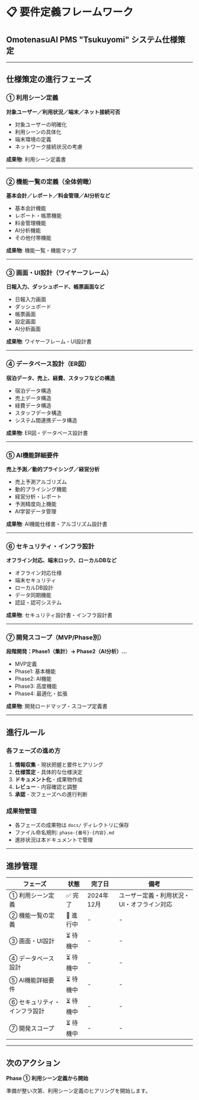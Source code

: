 # 📋 要件定義フレームワーク

## OmotenasuAI PMS "Tsukuyomi" システム仕様策定

---

## 仕様策定の進行フェーズ

### ① 利用シーン定義
**対象ユーザー／利用状況／端末／ネット接続可否**

- 対象ユーザーの明確化
- 利用シーンの具体化
- 端末環境の定義
- ネットワーク接続状況の考慮

**成果物**: 利用シーン定義書

---

### ② 機能一覧の定義（全体俯瞰）
**基本会計／レポート／料金管理／AI分析など**

- 基本会計機能
- レポート・帳票機能
- 料金管理機能
- AI分析機能
- その他付帯機能

**成果物**: 機能一覧・機能マップ

---

### ③ 画面・UI設計（ワイヤーフレーム）
**日報入力、ダッシュボード、帳票画面など**

- 日報入力画面
- ダッシュボード
- 帳票画面
- 設定画面
- AI分析画面

**成果物**: ワイヤーフレーム・UI設計書

---

### ④ データベース設計（ER図）
**宿泊データ、売上、経費、スタッフなどの構造**

- 宿泊データ構造
- 売上データ構造
- 経費データ構造
- スタッフデータ構造
- システム間連携データ構造

**成果物**: ER図・データベース設計書

---

### ⑤ AI機能詳細要件
**売上予測／動的プライシング／経営分析**

- 売上予測アルゴリズム
- 動的プライシング機能
- 経営分析・レポート
- 予測精度向上機能
- AI学習データ管理

**成果物**: AI機能仕様書・アルゴリズム設計書

---

### ⑥ セキュリティ・インフラ設計
**オフライン対応、端末ロック、ローカルDBなど**

- オフライン対応仕様
- 端末セキュリティ
- ローカルDB設計
- データ同期機能
- 認証・認可システム

**成果物**: セキュリティ設計書・インフラ設計書

---

### ⑦ 開発スコープ（MVP/Phase別）
**段階開発：Phase1（集計）→ Phase2（AI分析）…**

- MVP定義
- Phase1: 基本機能
- Phase2: AI機能
- Phase3: 高度機能
- Phase4: 最適化・拡張

**成果物**: 開発ロードマップ・スコープ定義書

---

## 進行ルール

### 各フェーズの進め方
1. **情報収集** - 現状把握と要件ヒアリング
2. **仕様策定** - 具体的な仕様決定
3. **ドキュメント化** - 成果物作成
4. **レビュー** - 内容確認と調整
5. **承認** - 次フェーズへの進行判断

### 成果物管理
- 各フェーズの成果物は `docs/` ディレクトリに保存
- ファイル命名規則: `phase-{番号}-{内容}.md`
- 進捗状況は本ドキュメントで管理

---

## 進捗管理

| フェーズ | 状態 | 完了日 | 備考 |
|----------|------|--------|------|
| ① 利用シーン定義 | ✅ 完了 | 2024年12月 | ユーザー定義・利用状況・UI・オフライン対応 |
| ② 機能一覧の定義 | 🔄 進行中 | - | - |
| ③ 画面・UI設計 | ⏳ 待機中 | - | - |
| ④ データベース設計 | ⏳ 待機中 | - | - |
| ⑤ AI機能詳細要件 | ⏳ 待機中 | - | - |
| ⑥ セキュリティ・インフラ設計 | ⏳ 待機中 | - | - |
| ⑦ 開発スコープ | ⏳ 待機中 | - | - |

---

## 次のアクション

**Phase ① 利用シーン定義から開始**

準備が整い次第、利用シーン定義のヒアリングを開始します。 
